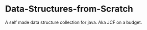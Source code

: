 # Data-Structures-from-Scratch
A self made data structure collection for java. Aka JCF on a budget.
